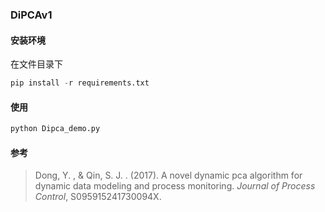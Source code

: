 ### DiPCAv1

#### 安装环境

在文件目录下 

~~~python
pip install -r requirements.txt
~~~

#### 使用

~~~ python
python Dipca_demo.py
~~~

#### 参考

> Dong, Y. , & Qin, S. J. . (2017). A novel dynamic pca algorithm for dynamic data modeling and process monitoring. *Journal of Process Control*, S095915241730094X.

